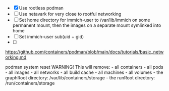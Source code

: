 - [x] Use rootless podman
- [ ] Use netavark for very close to rootful networking
- [ ] Set home directory for immich-user to /var/lib/immich on some permanent mount, then the images on a separate mount symlinked into home
- [ ] Set immich-user sub(uid + gid)
- [ ] 
https://github.com/containers/podman/blob/main/docs/tutorials/basic_networking.md

podman system reset
WARNING! This will remove:
        - all containers
        - all pods
        - all images
        - all networks
        - all build cache
        - all machines
        - all volumes
        - the graphRoot directory: /var/lib/containers/storage
        - the runRoot directory: /run/containers/storage